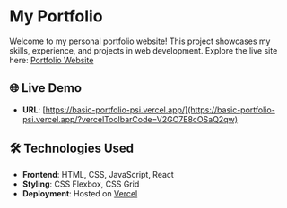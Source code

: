
# My Portfolio

Welcome to my personal portfolio website! This project showcases my skills, experience, and projects in web development. Explore the live site here: [Portfolio Website](https://basic-portfolio-psi.vercel.app/?vercelToolbarCode=V2GO7E8cOSaQ2qw)

## 🌐 Live Demo

- **URL**: [https://basic-portfolio-psi.vercel.app/](https://basic-portfolio-psi.vercel.app/?vercelToolbarCode=V2GO7E8cOSaQ2qw)


## 🛠️ Technologies Used

- **Frontend**: HTML, CSS, JavaScript, React
- **Styling**: CSS Flexbox, CSS Grid
- **Deployment**: Hosted on [Vercel](https://vercel.com/)
